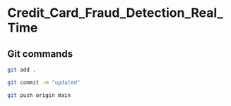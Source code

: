 # Credit_Card_Fraud_Detection_Real_Time

## Git commands
```bash or vs code terminal
git add .

git commit -m "updated"

git push origin main

```